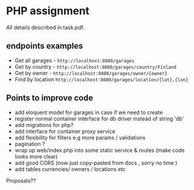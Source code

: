 # PHP assignment 

All details described in task.pdf.


## endpoints examples
- Get all garages - `http://localhost:8080/garages`
- Get by country - `http://localhost:8080/garages/country/Finland`
- Get by owner - `http://localhost:8080/garages/owner/{owner}`
- Find by location `http://localhost:8080/garages/location/{lat},{lon}`

## Points to improve code

- add eloquent model for garages in case if we need to create 
- register normal container interface for db driver instead of string 'db'
- add migrations for php? 
- add interface for container proxy service
- add flexibility for filters e.g more params / validations
- pagination ?
- wrap up web/index.php into some static service & routes (make code looks more clear)
- add good CORS (now just copy-pasted from docs , sorry no time )
- add tables currencies/ owners / locations etc 

Proposals??


